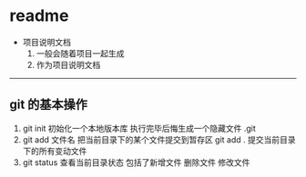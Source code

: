 # readme

- 项目说明文档
  1. 一般会随着项目一起生成
  2. 作为项目说明文档

---

## git 的基本操作

1. git init 初始化一个本地版本库 执行完毕后悔生成一个隐藏文件 .git
2. git add 文件名 把当前目录下的某个文件提交到暂存区 git add . 提交当前目录下的所有变动文件
3. git status 查看当前目录状态 包括了新增文件 删除文件 修改文件
